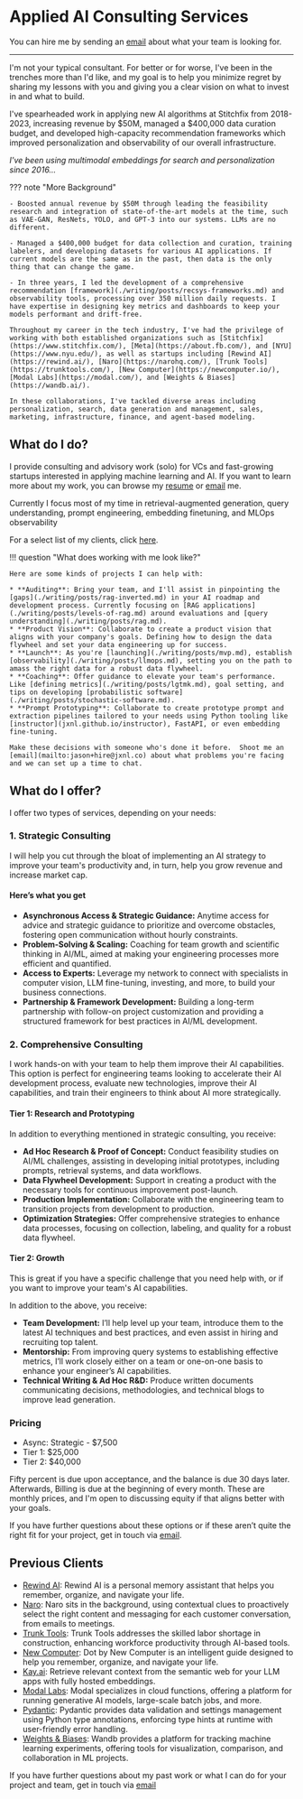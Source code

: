 # Applied AI Consulting Services

You can hire me by sending an [email](mailto:jason+hire@jxnl.co) about what your team is looking for.

---

I'm not your typical consultant. For better or for worse, I've been in the trenches more than I'd like, and my goal is to help you minimize regret by sharing my lessons with you and giving you a clear vision on what to invest in and what to build.

I've spearheaded work in applying new AI algorithms at Stitchfix from 2018-2023, increasing revenue by $50M, managed a $400,000 data curation budget, and developed high-capacity recommendation frameworks which improved personalization and observability of our overall infrastructure.

*I've been using multimodal embeddings for search and personalization since 2016...*

??? note "More Background"

    - Boosted annual revenue by $50M through leading the feasibility research and integration of state-of-the-art models at the time, such as VAE-GAN, ResNets, YOLO, and GPT-3 into our systems. LLMs are no different.

    - Managed a $400,000 budget for data collection and curation, training labelers, and developing datasets for various AI applications. If current models are the same as in the past, then data is the only thing that can change the game.

    - In three years, I led the development of a comprehensive recommendation [framework](./writing/posts/recsys-frameworks.md) and observability tools, processing over 350 million daily requests. I have expertise in designing key metrics and dashboards to keep your models performant and drift-free.

    Throughout my career in the tech industry, I've had the privilege of working with both established organizations such as [Stitchfix](https://www.stitchfix.com/), [Meta](https://about.fb.com/), and [NYU](https://www.nyu.edu/), as well as startups including [Rewind AI](https://rewind.ai/), [Naro](https://narohq.com/), [Trunk Tools](https://trunktools.com/), [New Computer](https://newcomputer.io/), [Modal Labs](https://modal.com/), and [Weights & Biases](https://wandb.ai/).

    In these collaborations, I've tackled diverse areas including personalization, search, data generation and management, sales, marketing, infrastructure, finance, and agent-based modeling.

## What do I do?

I provide consulting and advisory work (solo) for VCs and fast-growing startups interested in applying machine learning and AI. If you want to learn more about my work, you can browse my [resume](https://jxnl.co/) or [email](mailto:jason+hire@jxnl.co) me.

Currently I focus most of my time in retrieval-augmented generation, query understanding, prompt engineering, embedding finetuning, and MLOps observability

For a select list of my clients, click [here](#previous-clients).

!!! question "What does working with me look like?"

    Here are some kinds of projects I can help with:

    * **Auditing**: Bring your team, and I'll assist in pinpointing the [gaps](./writing/posts/rag-inverted.md) in your AI roadmap and development process. Currently focusing on [RAG applications](./writing/posts/levels-of-rag.md) around evaluations and [query understanding](./writing/posts/rag.md).
    * **Product Vision**: Collaborate to create a product vision that aligns with your company's goals. Defining how to design the data flywheel and set your data engineering up for success.
    * **Launch**: As you're [launching](./writing/posts/mvp.md), establish [observability](./writing/posts/llmops.md), setting you on the path to amass the right data for a robust data flywheel.
    * **Coaching**: Offer guidance to elevate your team's performance. Like [defining metrics](./writing/posts/lgtmk.md), goal setting, and tips on developing [probabilistic software](./writing/posts/stochastic-software.md).
    * **Prompt Prototyping**: Collaborate to create prototype prompt and extraction pipelines tailored to your needs using Python tooling like [instructor](jxnl.github.io/instructor), FastAPI, or even embedding fine-tuning.

    Make these decisions with someone who's done it before.  Shoot me an [email](mailto:jason+hire@jxnl.co) about what problems you're facing and we can set up a time to chat.

## What do I offer?

I offer two types of services, depending on your needs:

### 1. Strategic Consulting

I will help you cut through the bloat of implementing an AI strategy to improve your team's productivity and, in turn, help you grow revenue and increase market cap.

#### Here’s what you get

- **Asynchronous Access & Strategic Guidance:** Anytime access for advice and strategic guidance to prioritize and overcome obstacles, fostering open communication without hourly constraints.
- **Problem-Solving & Scaling:** Coaching for team growth and scientific thinking in AI/ML, aimed at making your engineering processes more efficient and quantified.
- **Access to Experts:** Leverage my network to connect with specialists in computer vision, LLM fine-tuning, investing, and more, to build your business connections.
- **Partnership & Framework Development:** Building a long-term partnership with follow-on project customization and providing a structured framework for best practices in AI/ML development.

### 2. Comprehensive Consulting

I work hands-on with your team to help them improve their AI capabilities. This option is perfect for engineering teams looking to accelerate their AI development process, evaluate new technologies, improve their AI capabilities, and train their engineers to think about AI more strategically.

#### Tier 1: Research and Prototyping

In addition to everything mentioned in strategic consulting, you receive:

- **Ad Hoc Research & Proof of Concept:** Conduct feasibility studies on AI/ML challenges, assisting in developing initial prototypes, including prompts, retrieval systems, and data workflows.
- **Data Flywheel Development:** Support in creating a product with the necessary tools for continuous improvement post-launch.
- **Production Implementation:** Collaborate with the engineering team to transition projects from development to production.
- **Optimization Strategies:** Offer comprehensive strategies to enhance data processes, focusing on collection, labeling, and quality for a robust data flywheel.

#### Tier 2: Growth

This is great if you have a specific challenge that you need help with, or if you want to improve your team's AI capabilities.

In addition to the above, you receive:

- **Team Development:** I’ll help level up your team, introduce them to the latest AI techniques and best practices, and even assist in hiring and recruiting top talent.
- **Mentorship:** From improving query systems to establishing effective metrics, I’ll work closely either on a team or one-on-one basis to enhance your engineer’s AI capabilities.
- **Technical Writing & Ad Hoc R&D:** Produce written documents communicating decisions, methodologies, and technical blogs to improve lead generation.

### Pricing

- Async: Strategic - $7,500
- Tier 1: $25,000
- Tier 2: $40,000

Fifty percent is due upon acceptance, and the balance is due 30 days later. Afterwards, Billing is due at the beginning of every month.
These are monthly prices, and I'm open to discussing equity if that aligns better with your goals.

If you have further questions about these options or if these aren’t quite the right fit for your project, get in touch via [email](mailto:jason+hire@jxnl.co). 

## Previous Clients

- [Rewind AI](http://rewind.ai/): Rewind AI is a personal memory assistant that helps you remember, organize, and navigate your life.
- [Naro](http://narohq.com/): Naro sits in the background, using contextual clues to proactively select the right content and messaging for each customer conversation, from emails to meetings.
- [Trunk Tools](https://trunktools.com/): Trunk Tools addresses the skilled labor shortage in construction, enhancing workforce productivity through AI-based tools.
- [New Computer](http://new.computer/): Dot by New Computer is an intelligent guide designed to help you remember, organize, and navigate your life.
- [Kay.ai](http://kay.ai/): Retrieve relevant context from the semantic web for your LLM apps with fully hosted embeddings.
- [Modal Labs](https://modal.com/): Modal specializes in cloud functions, offering a platform for running generative AI models, large-scale batch jobs, and more.
- [Pydantic](http://pydantic.dev/): Pydantic provides data validation and settings management using Python type annotations, enforcing type hints at runtime with user-friendly error handling.
- [Weights & Biases](https://wandb.ai/): Wandb provides a platform for tracking machine learning experiments, offering tools for visualization, comparison, and collaboration in ML projects.

If you have further questions about my past work or what I can do for your project and team, get in touch via [email](mailto:jason+hire@jxnl.co)
